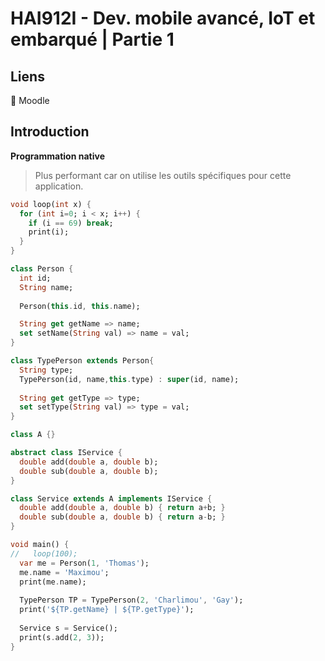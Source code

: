 # HAI912I - Dev. mobile avancé, IoT et embarqué | Partie 1

## Liens

🔗 Moodle

## Introduction

**Programmation native**

> Plus performant car on utilise les outils spécifiques pour cette application. 


```dart
void loop(int x) {
  for (int i=0; i < x; i++) {
    if (i == 69) break;
    print(i);
  }   
}

class Person {
  int id;
  String name;
  
  Person(this.id, this.name);

  String get getName => name;
  set setName(String val) => name = val;
}

class TypePerson extends Person{
  String type;
  TypePerson(id, name,this.type) : super(id, name);
  
  String get getType => type;
  set setType(String val) => type = val;
}

class A {}

abstract class IService {
  double add(double a, double b);
  double sub(double a, double b);
}

class Service extends A implements IService {
  double add(double a, double b) { return a+b; }
  double sub(double a, double b) { return a-b; }
}

void main() {
//   loop(100);
  var me = Person(1, 'Thomas');
  me.name = 'Maximou';
  print(me.name);
  
  TypePerson TP = TypePerson(2, 'Charlimou', 'Gay');
  print('${TP.getName} | ${TP.getType}');
  
  Service s = Service();
  print(s.add(2, 3));  
}
```